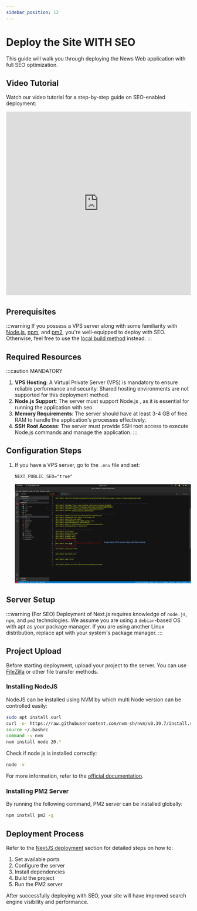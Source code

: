 ```yaml
---
sidebar_position: 12
---
```


# Deploy the Site WITH SEO

This guide will walk you through deploying the News Web application with full SEO optimization.

## Video Tutorial

Watch our video tutorial for a step-by-step guide on SEO-enabled deployment:

<iframe width="100%" height="500" style={{borderRadius: "12px", marginTop: "0px"}}
    src="https://www.youtube.com/embed/WJGKl9hWz8s?si=IgEYgirvIgTYNz5A"
    title="YouTube video player" frameBorder="0"
    allow="accelerometer; autoplay; clipboard-write; encrypted-media; gyroscope; picture-in-picture; web-share"
    referrerPolicy="strict-origin-when-cross-origin" allowFullScreen></iframe>

## Prerequisites

:::warning
If you possess a VPS server along with some familiarity with [Node.js](https://nodejs.org/docs/latest/api/), [npm](https://docs.npmjs.com/), and [pm2](https://pm2.keymetrics.io/docs/usage/quick-start/), you're well-equipped to deploy with SEO. Otherwise, feel free to use the [local build method](local-build) instead.
:::

## Required Resources
:::caution MANDATORY
1. **VPS Hosting**: A Virtual Private Server (VPS) is mandatory to ensure reliable performance and security. Shared hosting environments are not supported for this deployment method.
2. **Node.js Support**: The server must support Node.js , as it is essential for running the application with seo.
3. **Memory Requirements**: The server should have at least 3-4 GB of free RAM to handle the application's processes effectively.
4. **SSH Root Access**: The server must provide SSH root access to execute Node.js commands and manage the application.
:::

## Configuration Steps

1. If you have a VPS server, go to the `.env` file and set:

   ```
   NEXT_PUBLIC_SEO="true"
   ```

   ![SEO Configuration](/images/web/next_public_seo.png)

## Server Setup
:::warning
(For SEO) Deployment of Next.js requires knowledge of `node.js`, `npm`, and `pm2` technologies. We assume you are using a `debian`-based OS with apt as your package manager. If you are using another Linux distribution, replace apt with your system's package manager.
:::


## Project Upload

Before starting deployment, upload your project to the server. You can use [FileZilla](https://filezilla-project.org/download.php) or other file transfer methods.

### Installing NodeJS

NodeJS can be installed using NVM by which multi Node version can be controlled easily:

```bash
sudo apt install curl
curl -o- https://raw.githubusercontent.com/nvm-sh/nvm/v0.39.7/install.sh | bash
source ~/.bashrc
command -v nvm
nvm install node 20.*
```

Check if node js is installed correctly:

```bash
node -v
```

For more information, refer to the [official documentation](https://nodejs.org/docs/latest/api/).

### Installing PM2 Server

By running the following command, PM2 server can be installed globally:

```bash
npm install pm2 -g
```

## Deployment Process

Refer to the [NextJS deployment](nextjsdeploy) section for detailed steps on how to:

1. Set available ports
2. Configure the server
3. Install dependencies
4. Build the project
5. Run the PM2 server

After successfully deploying with SEO, your site will have improved search engine visibility and performance.
